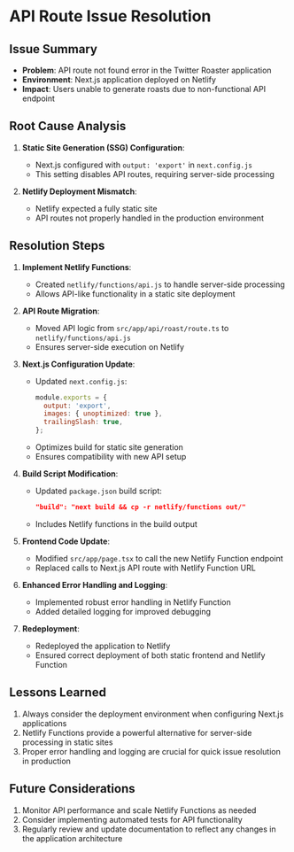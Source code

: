 # API Route Issue Resolution

## Issue Summary
- **Problem**: API route not found error in the Twitter Roaster application
- **Environment**: Next.js application deployed on Netlify
- **Impact**: Users unable to generate roasts due to non-functional API endpoint

## Root Cause Analysis
1. **Static Site Generation (SSG) Configuration**:
   - Next.js configured with `output: 'export'` in `next.config.js`
   - This setting disables API routes, requiring server-side processing

2. **Netlify Deployment Mismatch**:
   - Netlify expected a fully static site
   - API routes not properly handled in the production environment

## Resolution Steps
1. **Implement Netlify Functions**:
   - Created `netlify/functions/api.js` to handle server-side processing
   - Allows API-like functionality in a static site deployment

2. **API Route Migration**:
   - Moved API logic from `src/app/api/roast/route.ts` to `netlify/functions/api.js`
   - Ensures server-side execution on Netlify

3. **Next.js Configuration Update**:
   - Updated `next.config.js`:
     ```javascript
     module.exports = {
       output: 'export',
       images: { unoptimized: true },
       trailingSlash: true,
     };
     ```
   - Optimizes build for static site generation
   - Ensures compatibility with new API setup

4. **Build Script Modification**:
   - Updated `package.json` build script:
     ```json
     "build": "next build && cp -r netlify/functions out/"
     ```
   - Includes Netlify functions in the build output

5. **Frontend Code Update**:
   - Modified `src/app/page.tsx` to call the new Netlify Function endpoint
   - Replaced calls to Next.js API route with Netlify Function URL

6. **Enhanced Error Handling and Logging**:
   - Implemented robust error handling in Netlify Function
   - Added detailed logging for improved debugging

7. **Redeployment**:
   - Redeployed the application to Netlify
   - Ensured correct deployment of both static frontend and Netlify Function

## Lessons Learned
1. Always consider the deployment environment when configuring Next.js applications
2. Netlify Functions provide a powerful alternative for server-side processing in static sites
3. Proper error handling and logging are crucial for quick issue resolution in production

## Future Considerations
1. Monitor API performance and scale Netlify Functions as needed
2. Consider implementing automated tests for API functionality
3. Regularly review and update documentation to reflect any changes in the application architecture

